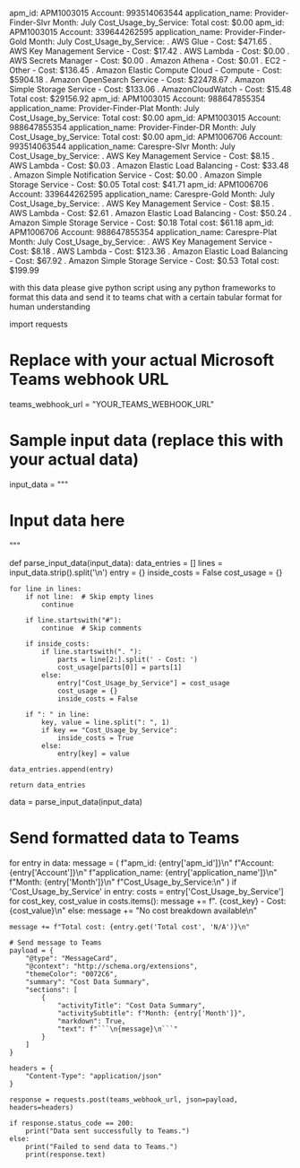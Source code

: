apm_id: APM1003015
Account: 993514063544
application_name: Provider-Finder-Slvr
Month: July 
Cost_Usage_by_Service: 
Total cost: $0.00
apm_id: APM1003015
Account: 339644262595
application_name: Provider-Finder-Gold
Month: July 
Cost_Usage_by_Service: 
. AWS Glue - Cost: $471.65
. AWS Key Management Service - Cost: $17.42
. AWS Lambda - Cost: $0.00
. AWS Secrets Manager - Cost: $0.00
. Amazon Athena - Cost: $0.01
. EC2 - Other - Cost: $136.45
. Amazon Elastic Compute Cloud - Compute - Cost: $5904.18
. Amazon OpenSearch Service - Cost: $22478.67
. Amazon Simple Storage Service - Cost: $133.06
. AmazonCloudWatch - Cost: $15.48
Total cost: $29156.92
apm_id: APM1003015
Account: 988647855354
application_name: Provider-Finder-Plat
Month: July 
Cost_Usage_by_Service: 
Total cost: $0.00
apm_id: APM1003015
Account: 988647855354
application_name: Provider-Finder-DR
Month: July 
Cost_Usage_by_Service: 
Total cost: $0.00
apm_id: APM1006706
Account: 993514063544
application_name: Carespre-Slvr
Month: July 
Cost_Usage_by_Service: 
. AWS Key Management Service - Cost: $8.15
. AWS Lambda - Cost: $0.03
. Amazon Elastic Load Balancing - Cost: $33.48
. Amazon Simple Notification Service - Cost: $0.00
. Amazon Simple Storage Service - Cost: $0.05
Total cost: $41.71
apm_id: APM1006706
Account: 339644262595
application_name: Carespre-Gold
Month: July 
Cost_Usage_by_Service: 
. AWS Key Management Service - Cost: $8.15
. AWS Lambda - Cost: $2.61
. Amazon Elastic Load Balancing - Cost: $50.24
. Amazon Simple Storage Service - Cost: $0.18
Total cost: $61.18
apm_id: APM1006706
Account: 988647855354
application_name: Carespre-Plat
Month: July 
Cost_Usage_by_Service: 
. AWS Key Management Service - Cost: $8.18
. AWS Lambda - Cost: $123.36
. Amazon Elastic Load Balancing - Cost: $67.92
. Amazon Simple Storage Service - Cost: $0.53
Total cost: $199.99

with this data please give python script using any python frameworks to format this data and send it to teams chat with a certain tabular format for human understanding 


import requests

# Replace with your actual Microsoft Teams webhook URL
teams_webhook_url = "YOUR_TEAMS_WEBHOOK_URL"

# Sample input data (replace this with your actual data)
input_data = """
# Input data here
"""

def parse_input_data(input_data):
    data_entries = []
    lines = input_data.strip().split('\n')
    entry = {}
    inside_costs = False
    cost_usage = {}

    for line in lines:
        if not line:  # Skip empty lines
            continue

        if line.startswith("#"):
            continue  # Skip comments

        if inside_costs:
            if line.startswith(". "):
                parts = line[2:].split(' - Cost: ')
                cost_usage[parts[0]] = parts[1]
            else:
                entry["Cost_Usage_by_Service"] = cost_usage
                cost_usage = {}
                inside_costs = False

        if ": " in line:
            key, value = line.split(": ", 1)
            if key == "Cost_Usage_by_Service":
                inside_costs = True
            else:
                entry[key] = value

    data_entries.append(entry)

    return data_entries

data = parse_input_data(input_data)

# Send formatted data to Teams
for entry in data:
    message = (
        f"apm_id: {entry['apm_id']}\n"
        f"Account: {entry['Account']}\n"
        f"application_name: {entry['application_name']}\n"
        f"Month: {entry['Month']}\n"
        f"Cost_Usage_by_Service:\n"
    )
    if 'Cost_Usage_by_Service' in entry:
        costs = entry['Cost_Usage_by_Service']
        for cost_key, cost_value in costs.items():
            message += f". {cost_key} - Cost: {cost_value}\n"
    else:
        message += "No cost breakdown available\n"
    
    message += f"Total cost: {entry.get('Total cost', 'N/A')}\n"

    # Send message to Teams
    payload = {
        "@type": "MessageCard",
        "@context": "http://schema.org/extensions",
        "themeColor": "0072C6",
        "summary": "Cost Data Summary",
        "sections": [
            {
                "activityTitle": "Cost Data Summary",
                "activitySubtitle": f"Month: {entry['Month']}",
                "markdown": True,
                "text": f"```\n{message}\n```"
            }
        ]
    }

    headers = {
        "Content-Type": "application/json"
    }

    response = requests.post(teams_webhook_url, json=payload, headers=headers)

    if response.status_code == 200:
        print("Data sent successfully to Teams.")
    else:
        print("Failed to send data to Teams.")
        print(response.text)

